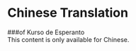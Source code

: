 ﻿Chinese Translation  
======================================  

###of Kurso de Esperanto   
This content is only available for Chinese.  